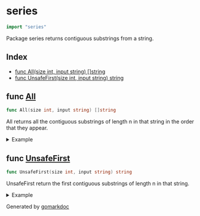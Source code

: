 <!-- Code generated by gomarkdoc. DO NOT EDIT -->

# series

```go
import "series"
```

Package series returns contiguous substrings from a string.

## Index

- [func All(size int, input string) []string](<#func-all>)
- [func UnsafeFirst(size int, input string) string](<#func-unsafefirst>)


## func [All](<https://github.com/vpayno/exercism-workspace/blob/main/go/series/series.go#L10>)

```go
func All(size int, input string) []string
```

All returns all the contiguous substrings of length n in that string in the order that they appear.

<details><summary>Example</summary>
<p>

```go
{
	fmt.Println(All(3, "49142"))

}
```

#### Output

```
[491 914 142]
```

</p>
</details>

## func [UnsafeFirst](<https://github.com/vpayno/exercism-workspace/blob/main/go/series/series.go#L39>)

```go
func UnsafeFirst(size int, input string) string
```

UnsafeFirst return the first contiguous substrings of length n in that string.

<details><summary>Example</summary>
<p>

```go
{
	fmt.Println(UnsafeFirst(3, "49142"))

}
```

#### Output

```
491
```

</p>
</details>



Generated by [gomarkdoc](<https://github.com/princjef/gomarkdoc>)
